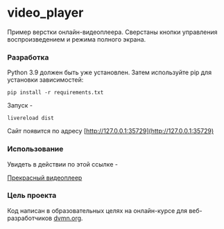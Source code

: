 # video_player

Пример верстки онлайн-видеоплеера. Сверстаны кнопки управления воспроизведением и режима полного экрана.


### Разработка

Python 3.9 должен быть уже установлен. Затем используйте pip для установки зависимостей:

```
pip install -r requirements.txt
```
Запуск -

```
livereload dist
```
Сайт появится по адресу  [http://127.0.0.1:35729](http://127.0.0.1:35729)


### Использование

Увидеть в действии по этой ссылке - 

[Прекрасный видеоплеер](https://theegid.github.io/video_player/dist/index.html)


### Цель проекта

Код написан в образовательных целях на онлайн-курсе для веб-разработчиков [dvmn.org](https://dvmn.org/).
